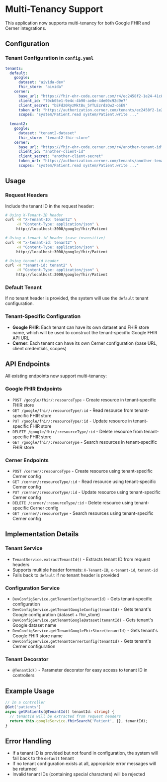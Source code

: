 # Multi-Tenancy Support

This application now supports multi-tenancy for both Google FHIR and Cerner integrations.

## Configuration

### Tenant Configuration in `config.yaml`

```yaml
tenants:
  default:
    google:
      dataset: "aivida-dev"
      fhir_store: "aivida"
    cerner:
      base_url: "https://fhir-ehr-code.cerner.com/r4/ec2458f2-1e24-41c8-b71b-0e701af7583d"
      client_id: "70cb05e1-9e4c-4b90-ae8e-4de00c92d9e7"
      client_secret: "bEFd20RyzMktBu_5YTLEzrdzQw2-oSE9"
      token_url: "https://authorization.cerner.com/tenants/ec2458f2-1e24-41c8-b71b-0e701af7583d/hosts/fhir-ehr-code.cerner.com/protocols/oauth2/profiles/smart-v1/token"
      scopes: "system/Patient.read system/Patient.write ..."
  
  tenant2:
    google:
      dataset: "tenant2-dataset"
      fhir_store: "tenant2-fhir-store"
    cerner:
      base_url: "https://fhir-ehr-code.cerner.com/r4/another-tenant-id"
      client_id: "another-client-id"
      client_secret: "another-client-secret"
      token_url: "https://authorization.cerner.com/tenants/another-tenant-id/hosts/fhir-ehr-code.cerner.com/protocols/oauth2/profiles/smart-v1/token"
      scopes: "system/Patient.read system/Patient.write ..."
```

## Usage

### Request Headers

Include the tenant ID in the request header:

```bash
# Using X-Tenant-ID header
curl -H "X-Tenant-ID: tenant2" \
     -H "Content-Type: application/json" \
     http://localhost:3000/google/fhir/Patient

# Using x-tenant-id header (case insensitive)
curl -H "x-tenant-id: tenant2" \
     -H "Content-Type: application/json" \
     http://localhost:3000/google/fhir/Patient

# Using tenant-id header
curl -H "tenant-id: tenant2" \
     -H "Content-Type: application/json" \
     http://localhost:3000/google/fhir/Patient
```

### Default Tenant

If no tenant header is provided, the system will use the `default` tenant configuration.

### Tenant-Specific Configuration

- **Google FHIR**: Each tenant can have its own dataset and FHIR store name, which will be used to construct the tenant-specific Google FHIR API URL
- **Cerner**: Each tenant can have its own Cerner configuration (base URL, client credentials, scopes)

## API Endpoints

All existing endpoints now support multi-tenancy:

### Google FHIR Endpoints
- `POST /google/fhir/:resourceType` - Create resource in tenant-specific FHIR store
- `GET /google/fhir/:resourceType/:id` - Read resource from tenant-specific FHIR store
- `PUT /google/fhir/:resourceType/:id` - Update resource in tenant-specific FHIR store
- `DELETE /google/fhir/:resourceType/:id` - Delete resource from tenant-specific FHIR store
- `GET /google/fhir/:resourceType` - Search resources in tenant-specific FHIR store

### Cerner Endpoints
- `POST /cerner/:resourceType` - Create resource using tenant-specific Cerner config
- `GET /cerner/:resourceType/:id` - Read resource using tenant-specific Cerner config
- `PUT /cerner/:resourceType/:id` - Update resource using tenant-specific Cerner config
- `DELETE /cerner/:resourceType/:id` - Delete resource using tenant-specific Cerner config
- `GET /cerner/:resourceType` - Search resources using tenant-specific Cerner config

## Implementation Details

### Tenant Service
- `TenantService.extractTenantId()` - Extracts tenant ID from request headers
- Supports multiple header formats: `X-Tenant-ID`, `x-tenant-id`, `tenant-id`
- Falls back to `default` if no tenant header is provided

### Configuration Service
- `DevConfigService.getTenantConfig(tenantId)` - Gets tenant-specific configuration
- `DevConfigService.getTenantGoogleConfig(tenantId)` - Gets tenant's Google configuration (dataset + fhir_store)
- `DevConfigService.getTenantGoogleDataset(tenantId)` - Gets tenant's Google dataset name
- `DevConfigService.getTenantGoogleFhirStore(tenantId)` - Gets tenant's Google FHIR store name
- `DevConfigService.getTenantCernerConfig(tenantId)` - Gets tenant's Cerner configuration

### Tenant Decorator
- `@TenantId()` - Parameter decorator for easy access to tenant ID in controllers

## Example Usage

```typescript
// In a controller
@Get('patients')
async getPatients(@TenantId() tenantId: string) {
  // tenantId will be extracted from request headers
  return this.googleService.fhirSearch('Patient', {}, tenantId);
}
```

## Error Handling

- If a tenant ID is provided but not found in configuration, the system will fall back to the `default` tenant
- If no tenant configuration exists at all, appropriate error messages will be returned
- Invalid tenant IDs (containing special characters) will be rejected
